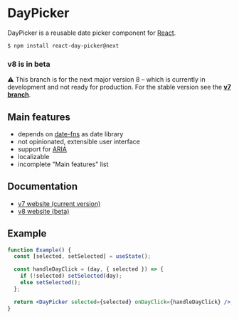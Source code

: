 # DayPicker

DayPicker is a reusable date picker component for [React](https://reactjs.org).

```bash
$ npm install react-day-picker@next
```

### v8 is in beta

⚠️ This branch is for the next major version 8 – which is currently in development
and not ready for production. For the stable version see the [**v7
branch**](https://github.com/gpbl/react-day-picker/tree/v7).

## Main features

- depends on [date-fns](http://date-fns.org) as date library
- not opinionated, extensible user interface
- support for
  [ARIA](https://developer.mozilla.org/en-US/docs/Web/Accessibility/ARIA)
- localizable
- incomplete "Main features" list

## Documentation

- [v7 website (current version)](http://react-day-picker.js.org)
- [v8 website (beta)](http://react-day-picker-next.netlify.app)

## Example

```jsx showOutput
function Example() {
  const [selected, setSelected] = useState();

  const handleDayClick = (day, { selected }) => {
    if (!selected) setSelected(day);
    else setSelected();
  };

  return <DayPicker selected={selected} onDayClick={handleDayClick} />;
}
```
